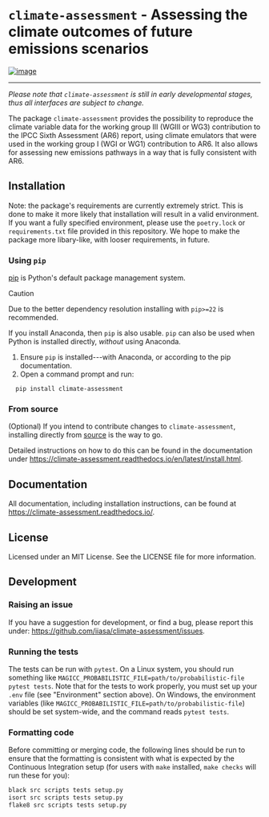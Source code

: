 # `climate-assessment` - Assessing the climate outcomes of future emissions scenarios

[![image](https://zenodo.org/badge/501176611.svg)](https://zenodo.org/badge/latestdoi/501176611)

------------------------------------------------------------------------

*Please note that `climate-assessment` is still in early developmental stages, thus all interfaces are subject to change.*

The package `climate-assessment` provides the possibility to reproduce
the climate variable data for the working group III (WGIII or WG3)
contribution to the IPCC Sixth Assessment (AR6) report, using climate
emulators that were used in the working group I (WGI or WG1)
contribution to AR6. It also allows for assessing new emissions pathways
in a way that is fully consistent with AR6.

## Installation

Note: the package's requirements are currently extremely strict. This
is done to make it more likely that installation will result in a valid
environment. If you want a fully specified environment, please use the
`poetry.lock` or `requirements.txt` file provided in this repository. We
hope to make the package more libary-like, with looser requirements, in
future.

### Using `pip`

[pip](https://pip.pypa.io/en/stable/user_guide/) is Python's default
package management system.

> [!CAUTION]
> Due to the better dependency resolution installing with `pip>=22` is
> recommended.

If you install Anaconda, then `pip` is also usable. `pip` can also be
used when Python is installed directly, *without* using Anaconda.

1. Ensure `pip` is installed---with Anaconda, or according to the pip documentation.
2. Open a command prompt and run:

```console
  pip install climate-assessment
```

### From source

(Optional) If you intend to contribute changes to `climate-assessment`,
installing directly from
[source](https://github.com/iiasa/climate-assessment) is the way to go.

Detailed instructions on how to do this can be found in the
documentation under
<https://climate-assessment.readthedocs.io/en/latest/install.html>.

## Documentation

All documentation, including installation instructions, can be found at
<https://climate-assessment.readthedocs.io/>.

## License

Licensed under an MIT License. See the LICENSE file for more
information.

## Development

### Raising an issue

If you have a suggestion for development, or find a bug, please report
this under: <https://github.com/iiasa/climate-assessment/issues>.

### Running the tests

The tests can be run with `pytest`. On a Linux system, you should run something like
`MAGICC_PROBABILISTIC_FILE=path/to/probabilistic-file pytest tests`. Note that for the
tests to work properly, you must set up your `.env` file (see \"Environment\" section
above). On Windows, the environment variables (like
`MAGICC_PROBABILISTIC_FILE=path/to/probabilistic-file`) should be set system-wide, and
the command reads `pytest tests`.

### Formatting code

Before committing or merging code, the following lines should be run to
ensure that the formatting is consistent with what is expected by the
Continuous Integration setup (for users with `make` installed,
`make checks` will run these for you):

``` bash
black src scripts tests setup.py
isort src scripts tests setup.py
flake8 src scripts tests setup.py
```
